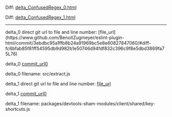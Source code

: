 Diff: [delta_ConfusedRegex_0.html](./delta_ConfusedRegex_0.html)

Diff: [delta_ConfusedRegex_1.html](./delta_ConfusedRegex_1.html)

<hr>
delta_0 direct git url to file and line number: [file_url](https://www.github.com/BenoitZugmeyer/eslint-plugin-html/commit/3ebdbc95a1ffb8b24a91969bc5e8e60827847060/#diff-fc6bfab85f81ff54595db9d982b1e50746d94fdf832c396c9f8e5dbd3869fa75L76)

delta_0 [commit_url0](https://www.github.com/BenoitZugmeyer/eslint-plugin-html/commit/3ebdbc95a1ffb8b24a91969bc5e8e60827847060)

delta_0 filename: src/extract.js



delta_1 direct git url to file and line number: [file_url](https://www.github.com/firefox-devtools/devtools-core/commit/912dec73df4edadb36ecd8f27ee2e234ee06dcca/#diff-634bfca01d42fcbad30676cb67539ae2fdbf1f5de1fd001474a0421f62b5d275L212)

delta_1 [commit_url0](https://www.github.com/firefox-devtools/devtools-core/commit/912dec73df4edadb36ecd8f27ee2e234ee06dcca)

delta_1 filename: packages/devtools-sham-modules/client/shared/key-shortcuts.js




